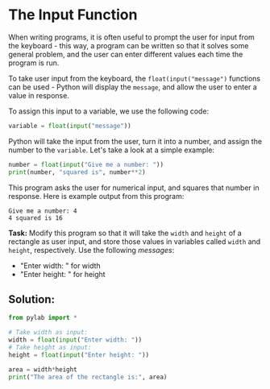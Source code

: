 # The Input Function

When writing programs, it is often useful to prompt the user for input from the keyboard - this way, a program can be written so that it solves some general problem, and the user can enter different values each time the program is run. 

To take user input from the keyboard, the `float(input("message")` functions can be used - Python will display the `message`, and allow the user to enter a value in response. 

To assign this input to a variable, we use the following code:

```python
variable = float(input("message"))
```

Python will take the input from the user, turn it into a number, and assign the number to the `variable`. Let's take a look at a simple example:
```python
number = float(input("Give me a number: "))
print(number, "squared is", number**2)
```
This program asks the user for numerical input, and squares that number in response. Here is example output from this program:
```
Give me a number: 4
4 squared is 16
```

**Task:** Modify this program so that it will take the `width` and `height` of a rectangle as user input, and store those values in variables called `width` and `height`, respectively. Use the following *messages*:

* "Enter width: " for width
* "Enter height: " for height

## Solution:
```python
from pylab import *

# Take width as input:
width = float(input("Enter width: "))
# Take height as input:
height = float(input("Enter height: "))

area = width*height
print("The area of the rectangle is:", area)
```
